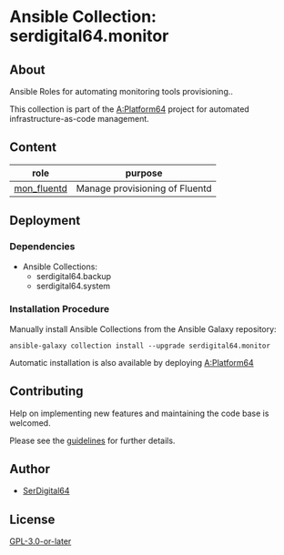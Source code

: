 # Ansible Collection: serdigital64.monitor

## About

Ansible Roles for automating monitoring tools provisioning..

This collection is part of the [A:Platform64](https://github.com/serdigital64/aplatform64) project for automated infrastructure-as-code management.

## Content

| role                                                                          | purpose                        |
| ----------------------------------------------------------------------------- | ------------------------------ |
| [mon_fluentd](https://aplatform64.readthedocs.io/en/latest/roles/mon_fluentd) | Manage provisioning of Fluentd |

## Deployment

### Dependencies

- Ansible Collections:
  - serdigital64.backup
  - serdigital64.system

### Installation Procedure

Manually install Ansible Collections from the Ansible Galaxy repository:

```shell
ansible-galaxy collection install --upgrade serdigital64.monitor
```

Automatic installation is also available by deploying [A:Platform64](https://aplatform64.readthedocs.io/en/latest/#deployment)

## Contributing

Help on implementing new features and maintaining the code base is welcomed.

Please see the [guidelines](https://aplatform64.readthedocs.io/en/latest/contributing/CONTRIBUTING) for further details.

## Author

- [SerDigital64](https://serdigital64.github.io/)

## License

[GPL-3.0-or-later](https://www.gnu.org/licenses/gpl-3.0.txt)
